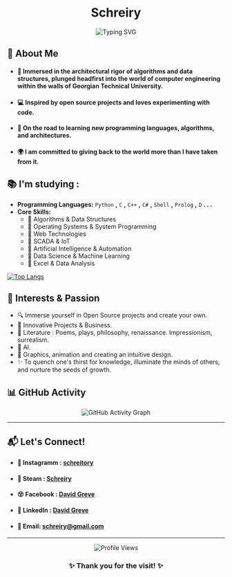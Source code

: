 <h1 align="center"> Schreiry</h1>


<p align="center">
  <img src="https://readme-typing-svg.demolab.com?font=Fira+Code&size=22&duration=3000&pause=500&color=%2336BCF7&center=true&width=670&lines=They+say+Text+is+the+best+source+of+infomraton!?;All+Right,Enjoy+your+reading+and+Welcome!;Here,+a+little+and+modestly+about+me" alt="Typing SVG" />
</p>



## 🧠 **About Me**
- #### 🏫 Immersed in the architectural rigor of algorithms and data structures, plunged headfirst into the world of computer engineering within the walls of Georgian Technical University.
- #### 💻 Inspired by open source projects and loves experimenting with code.
- #### 🌱 On the road to learning new programming languages, algorithms, and architectures.
- #### 🌍 I am committed to giving back to the world more than I have taken from it.




 
## 📚 I'm studying :

- **Programming Languages:** `Python` **,** `C` **,** `C++` **,** `C#` **,** `Shell` **,** `Prolog` **,** `D` **. . .**
- **Core Skills:**
  - 🔹 Algorithms & Data Structures
  - 🔹 Operating Systems & System Programming
  - 🔹 Web Technologies
  - 🔹 SCADA & IoT
  - 🔹 Artificial Intelligence & Automation
  - 🔹 Data Science & Machine Learning
  - 🔹 Excel & Data Analysis




[![Top Langs](https://github-readme-stats.vercel.app/api/top-langs/?username=Schreiry&layout=donut&theme=github_dark)](https://github.com/anuraghazra/github-readme-stats)





## 🎯 **Interests & Passion**
- 🔍 Immerse yourself in Open Source projects and create your own.
- 🦄 Innovative Projects & Business.
- 📖 Literature : Poems, plays, philosophy, renaissance. Impressionism, surrealism.
- 👾 AI.
- 🎨 Graphics, animation and creating an intuitive design.
- ✨ To quench one's thirst for knowledge, illuminate the minds of others, and nurture the seeds of growth.



## 📊 **GitHub Activity**

<p align="center">
  <img src="https://github-readme-activity-graph.vercel.app/graph?username=Schreiry&theme=github-dark" alt="GitHub Activity Graph" />
</p>

---

## 📬 **Let's Connect!**
- #### 📸 Instagramm : [schreitory](https://www.instagram.com/schreitory/)
- #### 🚂 Steam : [Schreiry](https://steamcommunity.com/profiles/76561199262537312/)
- #### 😵 Facebook : [David Greve](https://www.facebook.com/Schreitory)
- #### 💼 LinkedIn : [David Greve](https://www.linkedin.com/in/schreiry/)
- #### 📧 Email: schreiry@gmail.com

---

<p align="center">
  <img src="https://komarev.com/ghpvc/?username=Schreiry&color=green" alt="Profile Views" />
</p>

<h3 align="center">✨ Thank you for the visit! ✨</h3>

